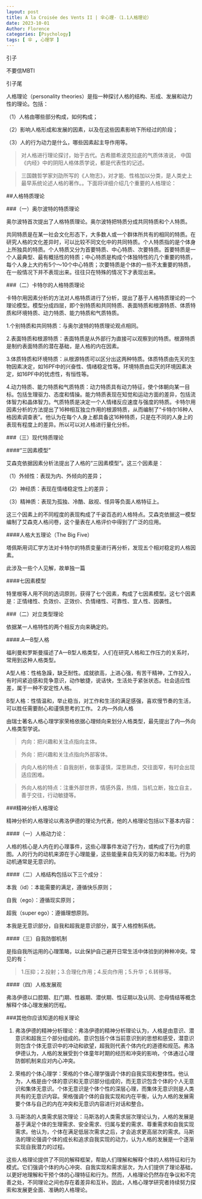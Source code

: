 ```yaml
---
layout: post
title: A la Croisée des Vents II | 伞心理-（1.1人格理论）
date: 2023-10-01
Author: Florence
categories: [Psychology]
tags: [ 伞 , 心理学 ]
---
```


引子

不要信MBTI

引子尾

人格理论（personality theories）是指一种探讨人格的结构、形成、发展和动力性的理论。包括：

（1）人格由哪些部分构成，如何构成；

（2）影响人格形成和发展的因素，以及在这些因素影响下所经过的阶段；

（3）人的行为动力是什么，哪些因素起主导作用等。

> 对人格进行理论探讨，始于古代。古希腊希波克拉底的气质体液说， 中国《内经》中的阴阳人格体质学说，都是代表性的记述。

> 三国魏哲学家刘劭所写的《人物志》，对才能、性格加以分类，是人类史上最早系统论述人格的著作。。下面将详细介绍几个重要的人格理论：

##人格特质理论

###（一）奥尔波特的特质理论

奥尔波特首次提出了人格特质理论。奥尔波特把特质分成共同特质和个人特质。

共同特质是在某一社会文化形态下，大多数人或一个群体所共有的相同的特质。在研究人格的文化差异时，可以比较不同文化中的共同特质。个人特质指的是个体身上所独具的特质。个人特质又分为首要特质、中心特质、次要特质。首要特质是一个人最典型、最有概括性的特质；中心特质是构成个体独特性的几个重要的特质，每个人身上大约有5个～10个中心特质；次要特质是个体的一些不太重要的特质，在一般情况下并不表现出来。往往只在特殊的情况下才表现出来。

###（二）卡特尔的人格特质理论

卡特尔用因素分析的方法对人格特质进行了分析，提出了基于人格特质理论的一个理论模型。模型分成四层，即个别特质和共同特质、表面特质和根源特质、体质特质和环境特质、动力特质、能力特质和气质特质。

1.个别特质和共同特质：与奥尔波特的特质理论观点相同。

2.表面特质和根源特质：表面特质是从外部行为直接可以观察到的特质。根源特质是制约表面特质的潜在基础，是人格的内在因素。

3.体质特质和环境特质：从根源特质可以区分出这两种特质。体质特质由先天的生物因素决定，如16PF中的兴奋性、情绪稳定性等。环境特质由后天的环境因素决定，如16PF中的忧虑性，有恒性等。

4.动力特质、能力特质和气质特质：动力特质具有动力特征，使个体朝向某一目标。包括生理驱力、态度和情操。能力特质表现在知觉和运动方面的差异，包括流体智力和晶体智力。气质特质是决定一个人情绪反应速度与强度的特质。卡特尔用因素分析的方法提出了16种相互独立作用的根源特质，从而编制了“卡特尔16种人格因素调查表”。他认为在每个人身上都具备这16种特质，只是在不同的人身上的表现有程度上的差异。所以可以对人格进行量化分析。

###（三）现代特质理论

####“三因素模型”

艾森克依据因素分析法提出了人格的“三因素模型”。这三个因素是：

（1）外倾性：表现为内、外倾向的差异；

（2）神经质：表现在情绪稳定性上的差异；

（3）精神质：表现为孤独、冷酷、敌视、怪异等负面人格特征上。

这三个因素上的不同程度的表现构成了千姿百态的人格特点。艾森克依据这一模型编制了艾森克人格问卷，这个量表在人格评价中得到了广泛的应用。

####人格大五理论（The Big Five）

塔佩斯用词汇学方法对卡特尔的特质变量进行再分析，发现五个相对稳定的人格因素。

此涉及一些个人见解，故单独一篇

####七因素模型

特里根等人用不同的选词原则，获得了七个因素，构成了七因素模型。这七个因素是：正情绪性、负效价、正效价、负情绪性、可靠性、宜人性、因袭性。

###（二）对立类型理论

依据某一人格特性的两个相反方向来确定的。

####.A—B型人格

福利曼和罗斯曼描述了A—B型人格类型，人们在研究人格和工作压力的关系时，常用到这种人格类型。

A型人格：性格急躁，缺乏耐性。成就欲高，上进心强，有苦干精神，工作投入，有时间紧迫感和竞争意识，动作敏捷，说话快，生活处于紧张状态。社会适应性差，属于一种不安定性人格。

B型人格：性情温和，举止稳当，对工作和生活的满足感强，喜欢慢节奏的生活，可以胜任需要耐心和谨慎思考的工作。
2.内—外向人格

由瑞士著名人格心理学家荣格依据心理倾向来划分人格类型，最先提出了内—外向人格类型学说。

>内向：把兴趣和关注点指向主体。

>外向：把兴趣和关注点指向外部客体。

>内向人格的特点：自我剖析，做事谨慎，深思熟虑，交往面窄，有时会出现适应困难。

>外向人格的特点：注重外部世界，情感外露，热情，当机立断，独立自主，善于交往，行动敏捷等。

###精神分析人格理论

精神分析的人格理论以弗洛伊德的理论为代表，他的人格理论包括以下基本内容：

####（一）人格动力论：

人格的核心是人内在的心理事件，这些心理事件发动了行为，或构成了行为的意图。人的行为的动机来源在于心理能量，这些能量来自先天的驱力和本能。行为的动机通常是无意识的。

####（二）人格结构包括以下三个成分：

本我（id）：本能需要的满足，遵循快乐原则；

自我（ego）：遵循现实原则；

超我（super ego）：遵循理想原则。

本我是无意识部分，自我和超我是意识部分，属于人格控制系统。

####（三）自我防御机制

是指自我所运用的心理策略，以此保护自己避开日常生活中体验到的种种冲突。常见的有：

>1.压抑；2.投射；3.合理化作用；4.反向作用；5.升华；6.转移等。

####（四）人格发展观

弗洛伊德以口腔期、肛门期、性器期、潜伏期、性征期以及认同、恋母情结等概念解释个体心理发展的历程。

###其他你应该知道的相关理论

1. 弗洛伊德的精神分析理论：弗洛伊德的精神分析理论认为，人格是由意识、潜意识和超我三个部分组成的。意识包括个体当前意识到的思想和感受，潜意识则包含个体无意识中的冲动和欲望，超我则代表个体内化的道德和规范。弗洛伊德认为，人格的发展受到个体童年时期的经历和冲突的影响，个体通过心理防御机制来应对内心冲突。

2. 荣格的个体心理学：荣格的个体心理学强调个体的自我实现和整体性。他认为，人格是由个体的意识和无意识部分组成的，而无意识包含个体的个人无意识和集体无意识。个体无意识是个体个性的深层心理，而集体无意识则是人类共有的无意识内容。荣格强调个体的自我实现和内在平衡，认为人格的发展需要个体与自己的内在冲突和无意识内容进行对话和整合。

3. 马斯洛的人类需求层次理论：马斯洛的人类需求层次理论认为，人格的发展是基于满足个体的生理需求、安全需求、归属与爱的需求、尊重需求和自我实现需求。他认为，个体在满足低层次需求之后，才会追求更高层次的需求。马斯洛的理论强调个体的成长和追求自我实现的动力，认为人格的发展是一个逐渐实现自我潜力的过程。

这些人格理论提供了不同的解释框架，帮助人们理解和解释个体的人格特征和行为模式。它们强调个体的内心冲突、自我实现和需求层次，为人们提供了理论基础，以更好地理解和干预个体的心理特征和行为。然而，人格理论仍然存在争议和不完善之处，不同理论之间也存在着差异和互补。因此，人格心理学研究者持续努力探索和发展更全面、准确的人格理论。